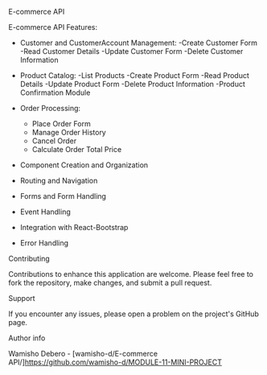 E-commerce API

E-commerce API Features:
 - Customer and CustomerAccount Management:
    -Create Customer Form
    -Read Customer Details
    -Update Customer Form
    -Delete Customer Information
 - Product Catalog:
   -List Products
   -Create Product Form
   -Read Product Details
   -Update Product Form
   -Delete Product Information
   -Product Confirmation Module
 
- Order Processing:
  - Place Order Form
  - Manage Order History
  - Cancel Order
  - Calculate Order Total Price
- Component Creation and Organization
- Routing and Navigation
- Forms and Form Handling
- Event Handling
- Integration with React-Bootstrap
- Error Handling
 
Contributing

Contributions to enhance this application are welcome. Please feel free to fork the repository, make changes, and submit a pull request.

Support

If you encounter any issues, please open a problem on the project's GitHub page.

Author info

Wamisho Debero - [wamisho-d/E-commerce API/]https://github.com/wamisho-d/MODULE-11-MINI-PROJECT

 
